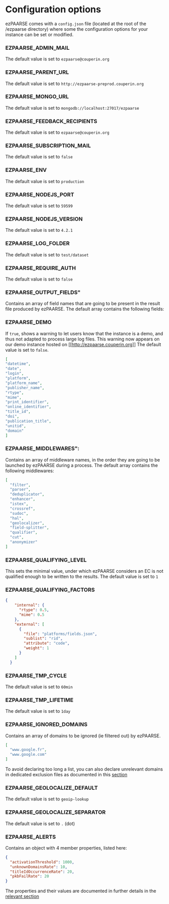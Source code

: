 # Configuration options #

ezPAARSE comes with a `config.json` file (located at the root of the /ezpaarse directory) where some the configuration options for your instance can be set or modified.

### EZPAARSE_ADMIN_MAIL
The default value is set to `ezpaarse@couperin.org`

### EZPAARSE_PARENT_URL
The default value is set to `http://ezpaarse-preprod.couperin.org`

### EZPAARSE_MONGO_URL
The default value is set to `mongodb://localhost:27017/ezpaarse`

### EZPAARSE_FEEDBACK_RECIPIENTS
The default value is set to `ezpaarse@couperin.org`

### EZPAARSE_SUBSCRIPTION_MAIL
The default value is set to `false`

### EZPAARSE_ENV
The default value is set to `production`

### EZPAARSE_NODEJS_PORT
The default value is set to `59599`

### EZPAARSE_NODEJS_VERSION
The default value is set to `4.2.1`

### EZPAARSE_LOG_FOLDER
The default value is set to `test/dataset`

### EZPAARSE_REQUIRE_AUTH
The default value is set to `false`

### EZPAARSE_OUTPUT_FIELDS"
Contains an array of field names that are going to be present in the result file produced by ezPAARSE. 
The default array contains the following fields: 

### EZPAARSE_DEMO
If `true`, shows a warning to let users know that the instance is a demo, and thus not adapted to process large log files. This warning now appears on our demo instance hosted on [[http://ezpaarse.couperin.org]]
The default value is set to `false`.

```json
[
"datetime",
"date",
"login",
"platform",
"platform_name",
"publisher_name",
"rtype",
"mime",
"print_identifier",
"online_identifier",
"title_id",
"doi",
"publication_title",
"unitid",
"domain"
]
```

### EZPAARSE_MIDDLEWARES": 
Contains an array of middleware names, in the order they are going to be launched by ezPAARSE during a process.
The default array contains the following middlewares: 

```json
[
  "filter",
  "parser",
  "deduplicator",
  "enhancer",
  "istex",
  "crossref",
  "sudoc",
  "hal",
  "geolocalizer",
  "field-splitter",
  "qualifier",
  "cut",
  "anonymizer"
]
```
### EZPAARSE_QUALIFYING_LEVEL
This sets the minimal value, under which ezPAARSE considers an EC is not qualified enough to be written to the results.
The default value is set to `1`

### EZPAARSE_QUALIFYING_FACTORS
```json
{
    "internal": {
      "rtype": 0.5,
      "mime": 0.5
    },
    "external": [
      {
        "file": "platforms/fields.json",
        "sublist": "rid",
        "attribute": "code",
        "weight": 1
      }
    ]
  }
```

### EZPAARSE_TMP_CYCLE
The default value is set to `60min`

### EZPAARSE_TMP_LIFETIME
The default value is set to `1day`

### EZPAARSE_IGNORED_DOMAINS
Contains an array of domains to be ignored (ie filtered out) by ezPAARSE.
```json
[
  "www.google.fr",
  "www.google.com"
]
```

To avoid declaring too long a list, you can also declare unrelevant domains in dedicated exclusion files as documented in this [section](http://ezpaarse.readthedocs.io/en/master/features/exclusions.html#the-unrelevant-domains)

### EZPAARSE_GEOLOCALIZE_DEFAULT
The default value is set to `geoip-lookup`

### EZPAARSE_GEOLOCALIZE_SEPARATOR
The default value is set to `.` (dot)

### EZPAARSE_ALERTS
Contains an object with 4 member properties, listed here:
```json
{
  "activationThreshold": 1000,
  "unknownDomainsRate": 10,
  "titleIdOccurrenceRate": 20,
  "pkbFailRate": 20
}
```
The properties and their values are documented in further details in the [relevant section](http://ezpaarse.readthedocs.io/en/master/features/alerts.html)
